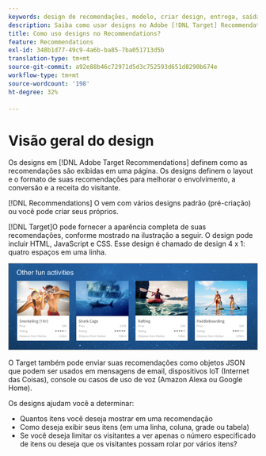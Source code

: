 ```yaml
---
keywords: design de recomendações, modelo, criar design, entrega, saída
description: Saiba como usar designs no Adobe [!DNL Target] Recommendations para definir como as recomendações aparecem em uma página (1X4, 1X6, 2X2 e assim por diante).
title: Como uso designs no Recommendations?
feature: Recommendations
exl-id: 348b1d77-49c9-4a6b-ba85-7ba051713d5b
translation-type: tm+mt
source-git-commit: a92e88b46c72971d5d3c752593d651d8290b674e
workflow-type: tm+mt
source-wordcount: '198'
ht-degree: 32%

---
```


# Visão geral do design

Os designs em [!DNL Adobe Target Recommendations] definem como as recomendações são exibidas em uma página. Os designs definem o layout e o formato de suas recomendações para melhorar o envolvimento, a conversão e a receita do visitante.

[!DNL Recommendations] O vem com vários designs padrão (pré-criação) ou você pode criar seus próprios.

[!DNL Target]O pode fornecer a aparência completa de suas recomendações, conforme mostrado na ilustração a seguir. O design pode incluir HTML, JavaScript e CSS. Esse design é chamado de design 4 x 1: quatro espaços em uma linha.

![](assets/velocity_example.png)

O Target também pode enviar suas recomendações como objetos JSON que podem ser usados em mensagens de email, dispositivos IoT (Internet das Coisas), console ou casos de uso de voz (Amazon Alexa ou Google Home).

Os designs ajudam você a determinar:

* Quantos itens você deseja mostrar em uma recomendação
* Como deseja exibir seus itens (em uma linha, coluna, grade ou tabela)
* Se você deseja limitar os visitantes a ver apenas o número especificado de itens ou deseja que os visitantes possam rolar por vários itens?
